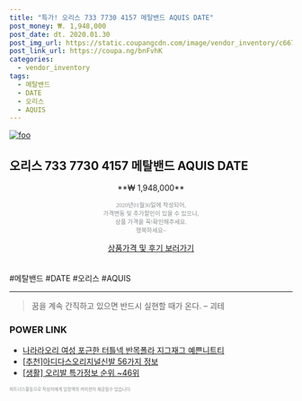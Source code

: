 ```yaml
--- 
title: "특가! 오리스 733 7730 4157 메탈밴드 AQUIS DATE" 
post_money: ₩. 1,948,000 
post_date: dt. 2020.01.30 
post_img_url: https://static.coupangcdn.com/image/vendor_inventory/c667/a173747535a5d426b27386090196115015a94692311726ccc353eea7b20f.jpg 
post_link_url: https://coupa.ng/bnFvhK 
categories: 
  - vendor_inventory 
tags: 
  - 메탈밴드 
  - DATE 
  - 오리스 
  - AQUIS 
--- 
```

[![foo](https://static.coupangcdn.com/image/vendor_inventory/c667/a173747535a5d426b27386090196115015a94692311726ccc353eea7b20f.jpg)](https://coupa.ng/bnFvhK) 

## 오리스 733 7730 4157 메탈밴드 AQUIS DATE 
<p style="text-align: center;">**₩ 1,948,000**</p> 
<p style="text-align: center;"><span style="color: #898c8f; font-family: Georgia,Times,serif; font-size: 0.75em;">2020년01월30일에 작성되어, <br>가격변동 및 추가할인이 있을 수 있으니,<br> 상품 가격을 꼭!확인해주세요.<br>행복하세요~</span> 
</p>	 
<div markdown="0" style="text-align: center;"><a href="https://coupa.ng/bnFvhK" class="btn btn--success">상품가격 및 후기 보러가기</a></div> 
<br><br> 
  #메탈밴드 #DATE #오리스 #AQUIS 
<hr> 

> 꿈을 계속 간직하고 있으면 반드시 실현할 때가 온다. – 괴테 


### POWER LINK

* <a href="https://blog.naver.com/fasyy4321/221788171288" target="_blank">나라라오리 여성 포근한 터틀넥 반목폴라 지그재그 예쁜니트티</a>
* <a href="https://blog.naver.com/fasyy4321/221789884998" target="_blank">[추천]아디다스오리지널신발 56가지 정보</a>
* <a href="https://blog.naver.com/sakai111/221778359290" target="_blank"> [생활] 오리발 특가정보 순위 ~46위</a>

<span style="color: #898c8f; font-family: Georgia,Times,serif; font-size: 0.55em;">파트너스활동으로 작성자에게 일정액의 커미션이 제공될수 있습니다.</span> 
